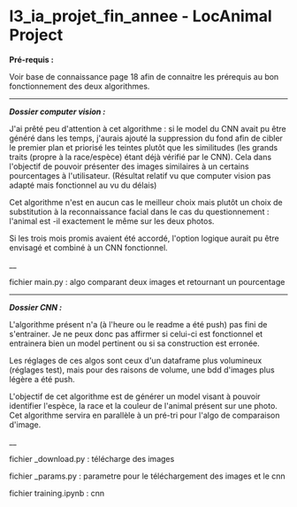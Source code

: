 # l3_ia_projet_fin_annee - LocAnimal Project

**Pré-requis :**

Voir base de connaissance page 18 afin de connaitre les prérequis au bon fonctionnement des deux algorithmes.


____

***Dossier computer vision :***

J'ai prêté peu d'attention à cet algorithme : si le model du CNN avait pu être généré dans les temps, j'aurais ajouté la suppression du fond afin de cibler le premier plan et priorisé les teintes plutôt que les similitudes (les grands traits (propre à la race/espèce) étant déjà vérifié par le CNN). Cela dans l'objectif de pouvoir présenter des images similaires à un certains pourcentages à l'utilisateur. (Résultat relatif vu que computer vision pas adapté mais fonctionnel au vu du délais)

Cet algorithme n'est en aucun cas le meilleur choix mais plutôt un choix de substitution à la reconnaissance facial dans le cas du questionnement : l'animal est -il exactement le même sur les deux photos.

Si les trois mois promis avaient été accordé, l'option logique aurait pu être envisagé et combiné à un CNN fonctionnel.

__

fichier main.py    : algo comparant deux images et retournant un pourcentage


____

***Dossier CNN :***

L'algorithme présent n'a (à l'heure ou le readme a été push) pas fini de s'entrainer. Je ne peux donc pas affirmer si celui-ci est fonctionnel et entrainera bien un model pertinent ou si sa construction est erronée.

Les réglages de ces algos sont ceux d'un dataframe plus volumineux (réglages test), mais pour des raisons de volume, une bdd d'images plus légère a été push.

L'objectif de cet algorithme est de générer un model visant à pouvoir identifier l'espèce, la race et la couleur de l'animal présent sur une photo. Cet algorithme servira en parallèle à un pré-tri pour l'algo de comparaison d'image.

__


fichier _download.py    : télécharge des images

fichier _params.py      : parametre pour le téléchargement des images et le cnn

fichier training.ipynb  : cnn
